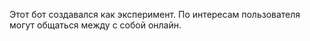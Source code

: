 Этот бот создавался как эксперимент.
По интересам пользователя могут общаться между с собой онлайн.
